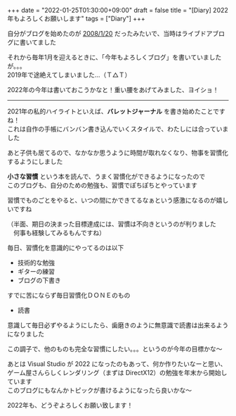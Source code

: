 +++
date = "2022-01-25T01:30:00+09:00"
draft = false
title = "[Diary] 2022年もよろしくお願いします"
tags = ["Diary"]
+++

自分がブログを始めたのが [2008/1/20](http://blog.livedoor.jp/haruka_sao/archives/50865578.html) だったみたいで、当時はライブドアブログに書いてました

それから毎年1月を迎えるときに、「今年もよろしくブログ」を書いていましたが。。。  
2019年で途絶えてしまいました…（Ｔ△Ｔ）  

2022年の今年は書いておこうかなと！重い腰をあげてみました、ヨイショ！

-----

2021年の私的ハイライトといえば、**バレットジャーナル** を書き始めたことですね！  
これは自作の手帳にバンバン書き込んでいくスタイルで、わたしには合っていました

あと子供も居てるので、なかなか思うように時間が取れなくなり、物事を習慣化するようにしました

**小さな習慣** という本を読んで、うまく習慣化ができるようになったので  
このブログも、自分のための勉強も、習慣でぽちぽちとやっています

習慣でものごとをやると、いつの間にかできてるなぁという感激になるのが嬉しいですね  

（半面、期日の決まった目標達成には、習慣は不向きというのが判りました  
　何事も経験してみるもんですね）

毎日、習慣化を意識的にやってるのは以下

- 技術的な勉強
- ギターの練習
- ブログの下書き

すでに苦にならず毎日習慣化ＤＯＮＥのもの

- 読書

意識して毎日必ずやるようにしたら、歯磨きのように無意識で読書は出来るようになりました

この調子で、他のものも完全な習慣にしたい。。。というのが今年の目標かな～

あとは Visual Studio が 2022 になったのもあって、何か作りたいなーと思い、ゲーム屋さんらしくレンダリング（まずは DirectX12）の勉強を年末から開始しています  
このブログにもなんかトピックが書けるようになったら良いかな～

2022年も、どうぞよろしくお願い致します！
